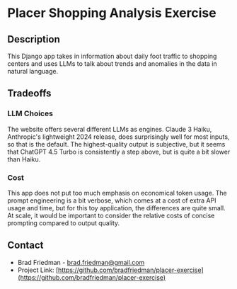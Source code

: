 # Placer Shopping Analysis Exercise

## Description

This Django app takes in information about daily foot traffic to shopping centers and uses
LLMs to talk about trends and anomalies in the data in natural language.

## Tradeoffs

### LLM Choices
The website offers several different LLMs as engines. Claude 3 Haiku, Anthropic's lightweight
2024 release, does surprisingly well for most inputs, so that is the default. The highest-quality
output is subjective, but it seems that ChatGPT 4.5 Turbo is consistently a step above, but is
quite a bit slower than Haiku.

### Cost
This app does not put too much emphasis on economical token usage. The prompt engineering is
a bit verbose, which comes at a cost of extra API usage and time, but for this toy
application, the differences are quite small. At scale, it would be important to consider
the relative costs of concise prompting compared to output quality.

## Contact

- Brad Friedman - [brad.friedman@gmail.com](mailto:brad.friedman@gmail.com)
- Project Link: [https://github.com/bradfriedman/placer-exercise](https://github.com/bradfriedman/placer-exercise)
